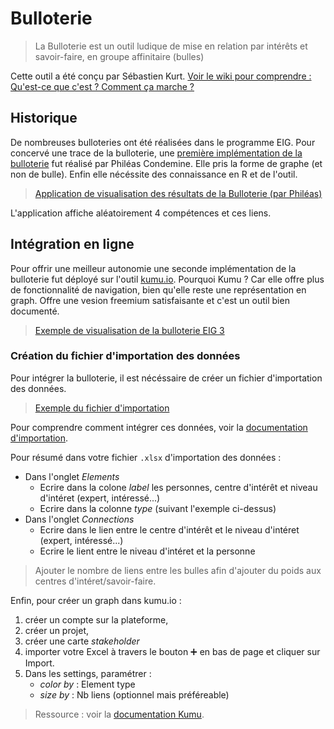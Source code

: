 # Bulloterie

> La Bulloterie est un outil ludique de mise en relation par intérêts et savoir-faire, en groupe affinitaire (bulles)

Cette outil a été conçu par Sébastien Kurt. [Voir le wiki pour comprendre : Qu'est-ce que c'est ? Comment ça marche ?](https://movilab.org/wiki/La_Bulloterie)

## Historique

De nombreuses bulloteries ont été réalisées dans le programme EIG. Pour concervé une trace de la bulloterie, une [première implémentation de la bulloterie](https://github.com/phileas-condemine/bulloterie) fut réalisé par Philéas Condemine. Elle pris la forme de graphe (et non de bulle). Enfin elle nécéssite des connaissance en R et de l'outil. 

> [Application de visualisation des résultats de la Bulloterie (par Philéas)](https://drees.shinyapps.io/bulloterie_eig/)

L'application affiche aléatoirement 4 compétences et ces liens.


## Intégration en ligne

Pour offrir une meilleur autonomie une seconde implémentation de la bulloterie fut déployé sur l'outil [kumu.io](https://kumu.io/). Pourquoi Kumu ? Car elle offre plus de fonctionnalité de navigation, bien qu'elle reste une représentation en graph. Offre une vesion freemium satisfaisante et c'est un outil bien documenté.

> [Exemple de visualisation de la bulloterie EIG 3](https://kumu.io/jbledevehat/eig#eig-bulloterie)


### Création du fichier d'importation des données 

Pour intégrer la bulloterie, il est nécéssaire de créer un fichier d'importation des données. 

> [Exemple du fichier d'importation](https://github.com/entrepreneur-interet-general/eig-link/raw/jb-bulloterie/docs/Exemple-KUMU-BulloterieEIG.xlsx)

Pour comprendre comment intégrer ces données, voir la [documentation d'importation](https://docs.kumu.io/guides/import.html). 

Pour résumé dans votre fichier `.xlsx` d'importation des données : 
- Dans l'onglet *Elements* 
	- Ecrire dans la colone *label* les personnes, centre d'intérêt et niveau d'intéret (expert, intéressé...)
	- Ecrire dans la colonne *type* (suivant l'exemple ci-dessus)
- Dans l'onglet *Connections*
	- Ecrire dans le lien entre le centre d'intérêt et le niveau d'intéret (expert, intéressé...)
	- Ecrire le lient entre le niveau d'intéret et la personne

> Ajouter le nombre de liens entre les bulles afin d'ajouter du poids aux centres d'intéret/savoir-faire.	

Enfin, pour créer un graph dans kumu.io : 
1. créer un compte sur la plateforme,
2. créer un projet, 
3. créer une carte *stakeholder*
4. importer votre Excel à travers le bouton :heavy_plus_sign: en bas de page et cliquer sur Import. 
5. Dans les settings, paramétrer :
	- *color by* : Element type
	- *size by* : Nb liens (optionnel mais préféreable) 

> Ressource : voir la [documentation Kumu](https://docs.kumu.io/guides/import.html). 

